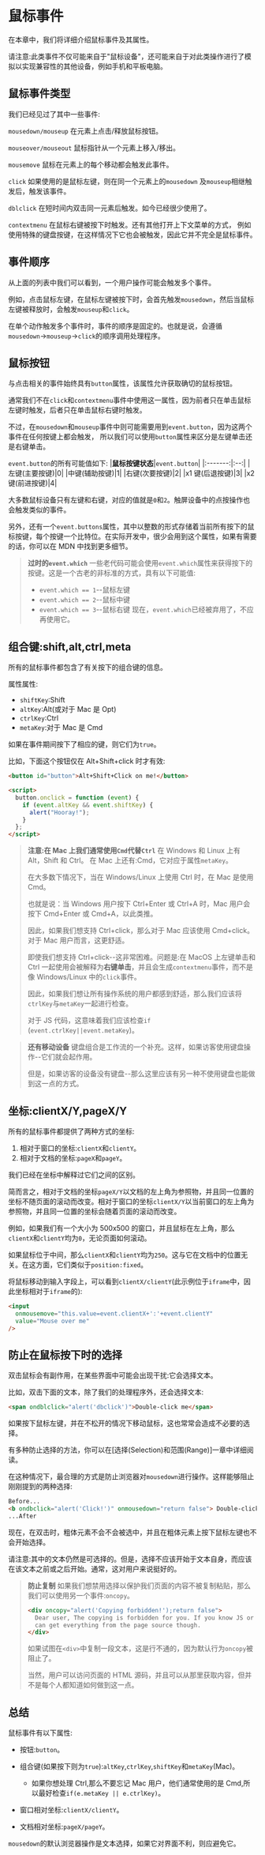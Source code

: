 # 鼠标事件

在本章中，我们将详细介绍鼠标事件及其属性。

请注意:此类事件不仅可能来自于"鼠标设备"，还可能来自于对此类操作进行了模拟以实现兼容性的其他设备，例如手机和平板电脑。

## 鼠标事件类型

我们已经见过了其中一些事件:

`mousedown/mouseup`
在元素上点击/释放鼠标按钮。

`mouseover/mouseout`
鼠标指针从一个元素上移入/移出。

`mousemove`
鼠标在元素上的每个移动都会触发此事件。

`click`
如果使用的是鼠标左键，则在同一个元素上的`mousedown`
及`mouseup`相继触发后，触发该事件。

`dblclick`
在短时间内双击同一元素后触发。如今已经很少使用了。

`contextmenu`
在鼠标右键被按下时触发。还有其他打开上下文菜单的方式，
例如使用特殊的键盘按键，在这样情况下它也会被触发，因此它并不完全是鼠标事件。

## 事件顺序

从上面的列表中我们可以看到，一个用户操作可能会触发多个事件。

例如，点击鼠标左键，在鼠标左键被按下时，会首先触发`mousedown`，然后当鼠标左键被释放时，会触发`mouseup`和`click`。

在单个动作触发多个事件时，事件的顺序是固定的。也就是说，会遵循`mousedown`->`mouseup`->`click`的顺序调用处理程序。

## 鼠标按钮

与点击相关的事件始终具有`button`属性，该属性允许获取确切的鼠标按钮。

通常我们不在`click`和`contextmenu`事件中使用这一属性，因为前者只在单击鼠标左键时触发，后者只在单击鼠标右键时触发。

不过，在`mousedown`和`mouseup`事件中则可能需要用到`event.button`，因为这两个事件在任何按键上都会触发，
所以我们可以使用`button`属性来区分是左键单击还是右键单击。

`event.button`的所有可能值如下:
|**鼠标按键状态**|`event.button`|
|:-------:|:--:|
|左键(主要按键)|0|
|中键(辅助按键)|1|
|右键(次要按键)|2|
|x1 键(后退按键)|3|
|x2 键(前进按键)|4|

大多数鼠标设备只有左键和右键，对应的值就是`0`和`2`。触屏设备中的点按操作也会触发类似的事件。

另外，还有一个`event.buttons`属性，其中以整数的形式存储着当前所有按下的鼠标按键，每个按键一个比特位。在实际开发中，很少会用到这个属性，如果有需要的话，你可以在 MDN 中找到更多细节。

> **过时的`event.which`**
> 一些老代码可能会使用`event.which`属性来获得按下的按键。这是一个古老的非标准的方式，具有以下可能值:
>
> - `event.which == 1`--鼠标左键
> - `event.which == 2`--鼠标中键
> - `event.which == 3`--鼠标右键
>   现在，`event.which`已经被弃用了，不应再使用它。

## 组合键:shift,alt,ctrl,meta

所有的鼠标事件都包含了有关按下的组合键的信息。

属性属性:

- `shiftKey`:Shift
- `altKey`:Alt(或对于 Mac 是 Opt)
- `ctrlKey`:Ctrl
- `metaKey`:对于 Mac 是 Cmd

如果在事件期间按下了相应的键，则它们为`true`。

比如，下面这个按钮仅在 Alt+Shift+click 时才有效:

```html
<button id="button">Alt+Shift+Click on me!</button>

<script>
  button.onclick = function (event) {
    if (event.altKey && event.shiftKey) {
      alert("Hooray!");
    }
  };
</script>
```

> **注意:在 Mac 上我们通常使用`Cmd`代替`Ctrl`**
> 在 Windows 和 Linux 上有 Alt，Shift 和 Ctrl。
> 在 Mac 上还有:Cmd，它对应于属性`metaKey`。
>
> 在大多数下情况下，当在 Windows/Linux 上使用 Ctrl 时，在 Mac 是使用 Cmd。
>
> 也就是说：当 Windows 用户按下 Ctrl+Enter 或 Ctrl+A 时，Mac 用户会按下 Cmd+Enter 或 Cmd+A，以此类推。
>
> 因此，如果我们想支持 Ctrl+click，那么对于 Mac 应该使用 Cmd+click。对于 Mac 用户而言，这更舒适。
>
> 即使我们想支持 Ctrl+click--这非常困难。问题是:在 MacOS 上左键单击和 Ctrl 一起使用会被解释为**右键单击**，并且会生成`contextmenu`事件，而不是像 Windows/Linux 中的`click`事件。
>
> 因此，如果我们想让所有操作系统的用户都感到舒适，那么我们应该将`ctrlKey`与`metaKey`一起进行检查。
>
> 对于 JS 代码，这意味着我们应该检查`if`
> (`event.ctrlKey||event.metaKey`)。

> **还有移动设备**
> 键盘组合是工作流的一个补充。这样，如果访客使用键盘操作--它们就会起作用。
>
> 但是，如果访客的设备没有键盘--那么这里应该有另一种不使用键盘也能做到这一点的方式。

## 坐标:clientX/Y,pageX/Y

所有的鼠标事件都提供了两种方式的坐标:

1. 相对于窗口的坐标:`clientX`和`clientY`。
2. 相对于文档的坐标:`pageX`和`pageY`。

我们已经在坐标中解释过它们之间的区别。

简而言之，相对于文档的坐标`pageX/Y`以文档的左上角为参照物，并且同一位置的坐标不随页面的滚动而改变。相对于窗口的坐标`clientX/Y`以当前窗口的左上角为参照物，并且同一位置的坐标会随着页面的滚动而改变。

例如，如果我们有一个大小为 500x500 的窗口，并且鼠标在左上角，那么`clientX`和`clientY`均为`0`，无论页面如何滚动。

如果鼠标位于中间，那么`clientX`和`clientY`均为`250`。这与它在文档中的位置无关。在这方面，它们类似于`position:fixed`。

将鼠标移动到输入字段上，可以看到`clientX/clientY`(此示例位于`iframe`中，因此坐标相对于`iframe`的):

```html
<input
  onmousemove="this.value=event.clientX+':'+event.clientY"
  value="Mouse over me"
/>
```

## 防止在鼠标按下时的选择

双击鼠标会有副作用，在某些界面中可能会出现干扰:它会选择文本。

比如，双击下面的文本，除了我们的处理程序外，还会选择文本:

```html
<span ondblclick="alert('dbclick')">Double-click me</span>
```

如果按下鼠标左键，并在不松开的情况下移动鼠标，这也常常会造成不必要的选择。

有多种防止选择的方法，你可以在[选择(Selection)和范围(Range)]一章中详细阅读。

在这种情况下，最合理的方式是防止浏览器对`mousedown`进行操作。这样能够阻止刚刚提到的两种选择:

```html
Before...
<b ondbclick="alert('Click!')" onmousedown="return false"> Double-click me </b>
...After
```

现在，在双击时，粗体元素不会不会被选中，并且在粗体元素上按下鼠标左键也不会开始选择。

请注意:其中的文本仍然是可选择的。但是，选择不应该开始于文本自身，而应该在该文本之前或之后开始。通常，这对用户来说挺好的。

> **防止复制**
> 如果我们想禁用选择以保护我们页面的内容不被复制粘贴，那么我们可以使用另一个事件:`oncopy`。
>
> ```html
> <div oncopy="alert('Copying forbidden!');return false">
>   Dear user, The copying is forbidden for you. If you know JS or HTML,then you
>   can get everything from the page source though.
> </div>
> ```
>
> 如果试图在`<div>`中复制一段文本，这是行不通的，因为默认行为`oncopy`被阻止了。
>
> 当然，用户可以访问页面的 HTML 源码，并且可以从那里获取内容，但并不是每个人都知道如何做到这一点。

## 总结

鼠标事件有以下属性:

- 按钮:`button`。
- 组合键(如果按下则为`true`):`altKey`,`ctrlKey`,`shiftKey`和`metaKey`(Mac)。

  - 如果你想处理 Ctrl,那么不要忘记 Mac 用户，他们通常使用的是 Cmd,所以最好检查`if(e.metaKey || e.ctrlKey)`。

- 窗口相对坐标:`clientX/clientY`。
- 文档相对坐标:`pageX/pageY`。

`mousedown`的默认浏览器操作是文本选择，如果它对界面不利，则应避免它。
